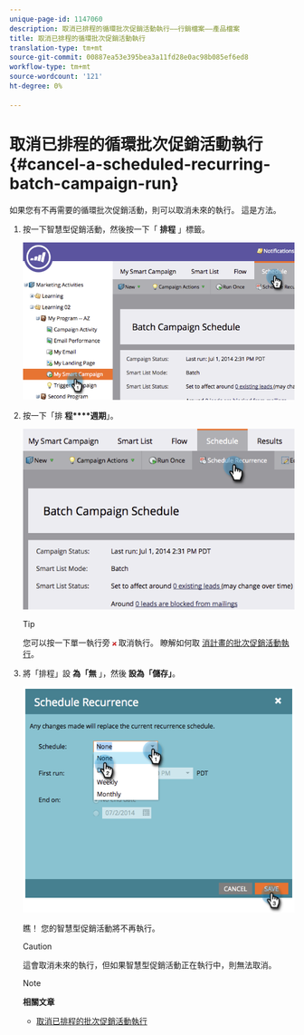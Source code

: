 ```yaml
---
unique-page-id: 1147060
description: 取消已排程的循環批次促銷活動執行——行銷檔案——產品檔案
title: 取消已排程的循環批次促銷活動執行
translation-type: tm+mt
source-git-commit: 00887ea53e395bea3a11fd28e0ac98b085ef6ed8
workflow-type: tm+mt
source-wordcount: '121'
ht-degree: 0%

---
```



# 取消已排程的循環批次促銷活動執行 {#cancel-a-scheduled-recurring-batch-campaign-run}

如果您有不再需要的循環批次促銷活動，則可以取消未來的執行。 這是方法。

1. 按一下智慧型促銷活動，然後按一下「 **排程** 」標籤。

   ![](assets/image2014-9-22-16-3a44-3a51.png)

1. 按一下「排 **程****週期**」。

   ![](assets/image2014-9-22-16-3a44-3a55.png)

   >[!TIP]
   >
   >您可以按一下單一執行旁 ![的](assets/image2014-9-22-16-3a45-3a42.png) 取消執行。 瞭解如何取 [消計畫的批次促銷活動執行](cancel-a-scheduled-batch-campaign-run.md)。

1. 將「排程」設 **為「無** 」，然後 **設為「儲存」**。

   ![](assets/image2014-9-22-16-3a45-3a56.png)

   瞧！ 您的智慧型促銷活動將不再執行。

   >[!CAUTION]
   >
   >這會取消未來的執行，但如果智慧型促銷活動正在執行中，則無法取消。

   >[!NOTE]
   >
   >**相關文章**
   >
   >    
   >    
   >    * [取消已排程的批次促銷活動執行](cancel-a-scheduled-batch-campaign-run.md)


